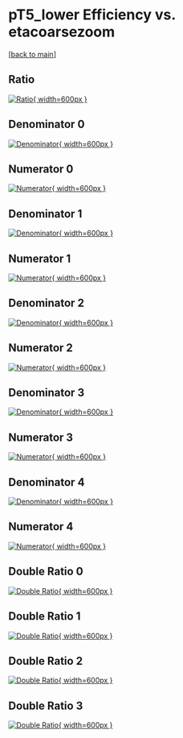 # pT5_lower Efficiency vs. etacoarsezoom

[[back to main](./)]



## Ratio

[![Ratio](../mtv/var/pT5_lower_vtr_321_1_eff_etacoarsezoom.png){ width=600px }](../mtv/var/pT5_lower_vtr_321_1_eff_etacoarsezoom.pdf)

## Denominator 0

[![Denominator](../mtv/den/pT5_lower_vtr_321_1_eff_etacoarsezoom_den0.png){ width=600px }](../mtv/den/pT5_lower_vtr_321_1_eff_etacoarsezoom_den0.pdf)

## Numerator 0

[![Numerator](../mtv/num/pT5_lower_vtr_321_1_eff_etacoarsezoom_num0.png){ width=600px }](../mtv/num/pT5_lower_vtr_321_1_eff_etacoarsezoom_num0.pdf)

## Denominator 1

[![Denominator](../mtv/den/pT5_lower_vtr_321_1_eff_etacoarsezoom_den1.png){ width=600px }](../mtv/den/pT5_lower_vtr_321_1_eff_etacoarsezoom_den1.pdf)

## Numerator 1

[![Numerator](../mtv/num/pT5_lower_vtr_321_1_eff_etacoarsezoom_num1.png){ width=600px }](../mtv/num/pT5_lower_vtr_321_1_eff_etacoarsezoom_num1.pdf)

## Denominator 2

[![Denominator](../mtv/den/pT5_lower_vtr_321_1_eff_etacoarsezoom_den2.png){ width=600px }](../mtv/den/pT5_lower_vtr_321_1_eff_etacoarsezoom_den2.pdf)

## Numerator 2

[![Numerator](../mtv/num/pT5_lower_vtr_321_1_eff_etacoarsezoom_num2.png){ width=600px }](../mtv/num/pT5_lower_vtr_321_1_eff_etacoarsezoom_num2.pdf)

## Denominator 3

[![Denominator](../mtv/den/pT5_lower_vtr_321_1_eff_etacoarsezoom_den3.png){ width=600px }](../mtv/den/pT5_lower_vtr_321_1_eff_etacoarsezoom_den3.pdf)

## Numerator 3

[![Numerator](../mtv/num/pT5_lower_vtr_321_1_eff_etacoarsezoom_num3.png){ width=600px }](../mtv/num/pT5_lower_vtr_321_1_eff_etacoarsezoom_num3.pdf)

## Denominator 4

[![Denominator](../mtv/den/pT5_lower_vtr_321_1_eff_etacoarsezoom_den4.png){ width=600px }](../mtv/den/pT5_lower_vtr_321_1_eff_etacoarsezoom_den4.pdf)

## Numerator 4

[![Numerator](../mtv/num/pT5_lower_vtr_321_1_eff_etacoarsezoom_num4.png){ width=600px }](../mtv/num/pT5_lower_vtr_321_1_eff_etacoarsezoom_num4.pdf)

## Double Ratio 0

[![Double Ratio](../mtv/ratio/pT5_lower_vtr_321_1_eff_etacoarsezoom_ratio0.png){ width=600px }](../mtv/ratio/pT5_lower_vtr_321_1_eff_etacoarsezoom_ratio0.pdf)

## Double Ratio 1

[![Double Ratio](../mtv/ratio/pT5_lower_vtr_321_1_eff_etacoarsezoom_ratio1.png){ width=600px }](../mtv/ratio/pT5_lower_vtr_321_1_eff_etacoarsezoom_ratio1.pdf)

## Double Ratio 2

[![Double Ratio](../mtv/ratio/pT5_lower_vtr_321_1_eff_etacoarsezoom_ratio2.png){ width=600px }](../mtv/ratio/pT5_lower_vtr_321_1_eff_etacoarsezoom_ratio2.pdf)

## Double Ratio 3

[![Double Ratio](../mtv/ratio/pT5_lower_vtr_321_1_eff_etacoarsezoom_ratio3.png){ width=600px }](../mtv/ratio/pT5_lower_vtr_321_1_eff_etacoarsezoom_ratio3.pdf)

